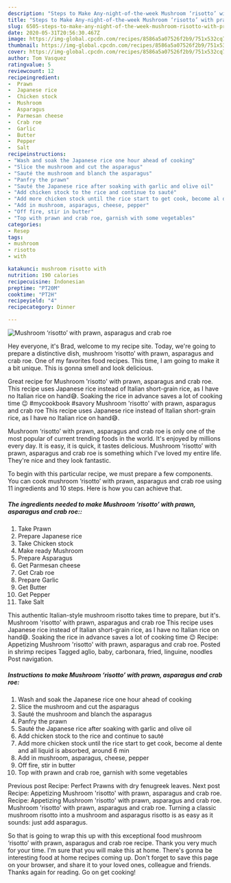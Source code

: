 ```yaml
---
description: "Steps to Make Any-night-of-the-week Mushroom ‘risotto’ with prawn, asparagus and crab roe"
title: "Steps to Make Any-night-of-the-week Mushroom ‘risotto’ with prawn, asparagus and crab roe"
slug: 6505-steps-to-make-any-night-of-the-week-mushroom-risotto-with-prawn-asparagus-and-crab-roe
date: 2020-05-31T20:56:30.467Z
image: https://img-global.cpcdn.com/recipes/8586a5a07526f2b9/751x532cq70/mushroom-risotto-with-prawn-asparagus-and-crab-roe-recipe-main-photo.jpg
thumbnail: https://img-global.cpcdn.com/recipes/8586a5a07526f2b9/751x532cq70/mushroom-risotto-with-prawn-asparagus-and-crab-roe-recipe-main-photo.jpg
cover: https://img-global.cpcdn.com/recipes/8586a5a07526f2b9/751x532cq70/mushroom-risotto-with-prawn-asparagus-and-crab-roe-recipe-main-photo.jpg
author: Tom Vasquez
ratingvalue: 5
reviewcount: 12
recipeingredient:
-  Prawn
-  Japanese rice
-  Chicken stock
-  Mushroom
-  Asparagus
-  Parmesan cheese
-  Crab roe
-  Garlic
-  Butter
-  Pepper
-  Salt
recipeinstructions:
- "Wash and soak the Japanese rice one hour ahead of cooking"
- "Slice the mushroom and cut the asparagus"
- "Sauté the mushroom and blanch the asparagus"
- "Panfry the prawn"
- "Sauté the Japanese rice after soaking with garlic and olive oil"
- "Add chicken stock to the rice and continue to sauté"
- "Add more chicken stock until the rice start to get cook, become al dente and all liquid is absorbed, around 6 min"
- "Add in mushroom, asparagus, cheese, pepper"
- "Off fire, stir in butter"
- "Top with prawn and crab roe, garnish with some vegetables"
categories:
- Resep
tags:
- mushroom
- risotto
- with

katakunci: mushroom risotto with
nutrition: 190 calories
recipecuisine: Indonesian
preptime: "PT20M"
cooktime: "PT2H"
recipeyield: "4"
recipecategory: Dinner

---
```



![Mushroom ‘risotto’ with prawn, asparagus and crab roe](https://img-global.cpcdn.com/recipes/8586a5a07526f2b9/751x532cq70/mushroom-risotto-with-prawn-asparagus-and-crab-roe-recipe-main-photo.jpg)

Hey everyone, it's Brad, welcome to my recipe site. Today, we're going to prepare a distinctive dish, mushroom ‘risotto’ with prawn, asparagus and crab roe. One of my favorites food recipes. This time, I am going to make it a bit unique. This is gonna smell and look delicious.

Great recipe for Mushroom &#39;risotto&#39; with prawn, asparagus and crab roe. This recipe uses Japanese rice instead of Italian short-grain rice, as I have no Italian rice on hand😅. Soaking the rice in advance saves a lot of cooking time 😉 #mycookbook #savory Mushroom &#39;risotto&#39; with prawn, asparagus and crab roe This recipe uses Japanese rice instead of Italian short-grain rice, as I have no Italian rice on hand😅.

Mushroom ‘risotto’ with prawn, asparagus and crab roe is only one of the most popular of current trending foods in the world. It's enjoyed by millions every day. It is easy, it is quick, it tastes delicious. Mushroom ‘risotto’ with prawn, asparagus and crab roe is something which I've loved my entire life. They're nice and they look fantastic.


To begin with this particular recipe, we must prepare a few components. You can cook mushroom ‘risotto’ with prawn, asparagus and crab roe using 11 ingredients and 10 steps. Here is how you can achieve that.

##### The ingredients needed to make Mushroom ‘risotto’ with prawn, asparagus and crab roe::

1. Take  Prawn
1. Prepare  Japanese rice
1. Take  Chicken stock
1. Make ready  Mushroom
1. Prepare  Asparagus
1. Get  Parmesan cheese
1. Get  Crab roe
1. Prepare  Garlic
1. Get  Butter
1. Get  Pepper
1. Take  Salt


This authentic Italian-style mushroom risotto takes time to prepare, but it&#39;s. Mushroom &#39;risotto&#39; with prawn, asparagus and crab roe This recipe uses Japanese rice instead of Italian short-grain rice, as I have no Italian rice on hand😅. Soaking the rice in advance saves a lot of cooking time 😉 Recipe: Appetizing Mushroom &#39;risotto&#39; with prawn, asparagus and crab roe. Posted in shrimp recipes Tagged aglio, baby, carbonara, fried, linguine, noodles Post navigation. 

##### Instructions to make Mushroom ‘risotto’ with prawn, asparagus and crab roe:

1. Wash and soak the Japanese rice one hour ahead of cooking
1. Slice the mushroom and cut the asparagus
1. Sauté the mushroom and blanch the asparagus
1. Panfry the prawn
1. Sauté the Japanese rice after soaking with garlic and olive oil
1. Add chicken stock to the rice and continue to sauté
1. Add more chicken stock until the rice start to get cook, become al dente and all liquid is absorbed, around 6 min
1. Add in mushroom, asparagus, cheese, pepper
1. Off fire, stir in butter
1. Top with prawn and crab roe, garnish with some vegetables


Previous post Recipe: Perfect Prawns with dry fenugreek leaves. Next post Recipe: Appetizing Mushroom &#39;risotto&#39; with prawn, asparagus and crab roe. Recipe: Appetizing Mushroom &#39;risotto&#39; with prawn, asparagus and crab roe. Mushroom &#39;risotto&#39; with prawn, asparagus and crab roe. Turning a classic mushroom risotto into a mushroom and asparagus risotto is as easy as it sounds: just add asparagus. 

So that is going to wrap this up with this exceptional food mushroom ‘risotto’ with prawn, asparagus and crab roe recipe. Thank you very much for your time. I'm sure that you will make this at home. There's gonna be interesting food at home recipes coming up. Don't forget to save this page on your browser, and share it to your loved ones, colleague and friends. Thanks again for reading. Go on get cooking!
